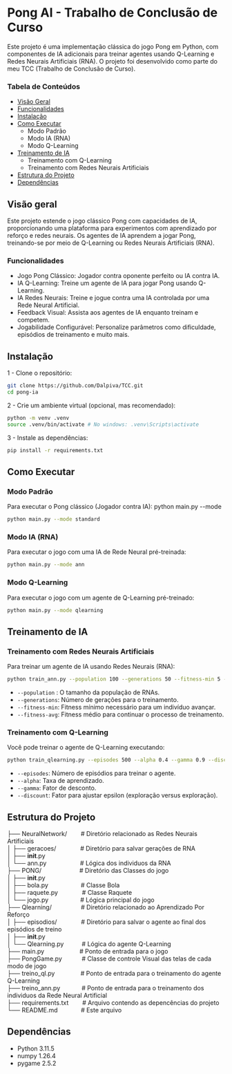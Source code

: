 # Pong AI - Trabalho de Conclusão de Curso
Este projeto é uma implementação clássica do jogo Pong em Python, com componentes de IA adicionais para treinar agentes usando Q-Learning e Redes Neurais Artificiais (RNA). O projeto foi desenvolvido como parte do meu TCC (Trabalho de Conclusão de Curso).

### Tabela de Conteúdos

- [Visão Geral](https://github.com/Dalpiva/TCC?tab=readme-ov-file#vis%C3%A3o-geral)
- [Funcionalidades](https://github.com/Dalpiva/TCC?tab=readme-ov-file#funcionalidades)
- [Instalação](https://github.com/Dalpiva/TCC?tab=readme-ov-file#instala%C3%A7%C3%A3o)
- [Como Executar](https://github.com/Dalpiva/TCC?tab=readme-ov-file#como-executar)
    - Modo Padrão
    - Modo IA (RNA)
    - Modo Q-Learning
- [Treinamento de IA](https://github.com/Dalpiva/TCC?tab=readme-ov-file#treinamento-de-ia)
    - Treinamento com Q-Learning
    - Treinamento com Redes Neurais Artificiais
- [Estrutura do Projeto](https://github.com/Dalpiva/TCC?tab=readme-ov-file#estrutura-do-projeto)
- [Dependências](https://github.com/Dalpiva/TCC?tab=readme-ov-file#depend%C3%AAncias)

## Visão geral

Este projeto estende o jogo clássico Pong com capacidades de IA, proporcionando uma plataforma para experimentos com aprendizado por reforço e redes neurais. Os agentes de IA aprendem a jogar Pong, treinando-se por meio de Q-Learning ou Redes Neurais Artificiais (RNA).

### Funcionalidades 
- Jogo Pong Clássico: Jogador contra oponente perfeito ou IA contra IA.
- IA Q-Learning: Treine um agente de IA para jogar Pong usando Q-Learning.
- IA Redes Neurais: Treine e jogue contra uma IA controlada por uma Rede Neural Artificial.
- Feedback Visual: Assista aos agentes de IA enquanto treinam e competem.
- Jogabilidade Configurável: Personalize parâmetros como dificuldade, episódios de treinamento e muito mais.

## Instalação
1 - Clone o repositório:
```bash
git clone https://github.com/Dalpiva/TCC.git
cd pong-ia
```
2 - Crie um ambiente virtual (opcional, mas recomendado):
```bash
python -m venv .venv
source .venv/bin/activate # No windows: .venv\Scripts\activate
```
3 - Instale as dependências:
```bash
pip install -r requirements.txt
```

## Como Executar
### Modo Padrão
Para executar o Pong clássico (Jogador contra IA):
python main.py --mode 
```bash
python main.py --mode standard
```

### Modo IA (RNA)
Para executar o jogo com uma IA de Rede Neural pré-treinada:
```bash
python main.py --mode ann
```

### Modo Q-Learning
Para executar o jogo com um agente de Q-Learning pré-treinado:
```bash
python main.py --mode qlearning
```

## Treinamento de IA
### Treinamento com Redes Neurais Artificiais
Para treinar um agente de IA usando Redes Neurais (RNA):

```bash
python train_ann.py --population 100 --generations 50 --fitness-min 5 --fitness-avg 15
```
- `--population` : O tamanho da população de RNAs.
- `--generations`: Número de gerações para o treinamento.
- `--fitness-min`: Fitness mínimo necessário para um indivíduo avançar.
- `--fitness-avg`: Fitness médio para continuar o processo de treinamento.

### Treinamento com Q-Learning
Você pode treinar o agente de Q-Learning executando:
```bash
python train_qlearning.py --episodes 500 --alpha 0.4 --gamma 0.9 --discount 0.0001
```

- `--episodes`: Número de episódios para treinar o agente.
- `--alpha`: Taxa de aprendizado.
- `--gamma`: Fator de desconto.
- `--discount`: Fator para ajustar epsilon (exploração versus exploração).

## Estrutura do Projeto
├── NeuralNetwork/&emsp;&emsp; # Diretório relacionado as Redes Neurais Artificiais<br/>
│   ├── geracoes/&emsp;&emsp;&emsp;&emsp;# Diretório para salvar gerações de RNA <br/>
│   ├── __init__.py<br/>
│   └── ann.py&emsp;&emsp;&emsp;&emsp; &emsp; # Lógica dos individuos da RNA <br /> 
├── PONG/&emsp;&emsp;&emsp;&emsp;&emsp;&emsp; # Diretório das Classes do jogo<br/>
│   ├── __init__.py<br/>
│   ├── bola.py &emsp; &emsp; &emsp; &emsp; # Classe Bola <br/>
│   ├── raquete.py&emsp;&emsp;&emsp;&emsp;# Classe Raquete <br/>
│   └── jogo.py&emsp;&emsp;&emsp;&emsp;&emsp; # Lógica principal do jogo <br/>
├── Qlearning/&emsp;&emsp; &emsp; &emsp; # Diretório relacionado ao Aprendizado Por Reforço<br/>
│   ├── episodios/&emsp;&emsp;&emsp;&emsp;# Diretório para salvar o agente ao final dos episódios de treino<br/>
│   ├── __init__.py<br/>
│   └── Qlearning.py&emsp;&emsp;&emsp;# Lógica do agente Q-Learning <br/>
├── main.py &emsp;&emsp;&emsp;&emsp; &emsp; # Ponto de entrada para o jogo <br/>
├── PongGame.py &emsp;&emsp;&emsp;# Classe de controle Visual das telas de cada modo de jogo <br/>
├── treino_ql.py &emsp;&emsp;&emsp;&emsp;# Ponto de entrada para o treinamento do agente Q-Learning <br/>
├── treino_ann.py &emsp;&emsp;&emsp; # Ponto de entrada para o treinamento dos individuos da Rede Neural Artificial <br/>
├── requirements.txt &emsp;&emsp;# Arquivo contendo as depencências do projeto <br/>
└── README.md &emsp; &emsp; &emsp;# Este arquivo <br/>

## Dependências
- Python 3.11.5
- numpy 1.26.4
- pygame 2.5.2
